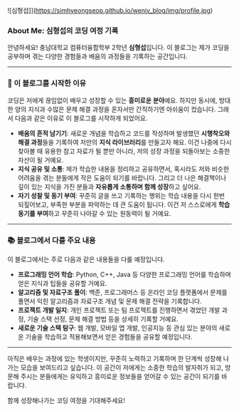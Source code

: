 ![심형섭]](https://simhyeongseop.github.io/weniv_blog/img/profile.jpg)

### About Me: 심형섭의 코딩 여정 기록

안녕하세요! 충남대학교 컴퓨터융합학부 2학년 **심형섭**입니다. 이 블로그는 제가 코딩을 공부하며 겪는 다양한 경험들과 배움의 과정들을 기록하는 공간입니다.

---

### 🌟 이 블로그를 시작한 이유

코딩은 저에게 끊임없이 배우고 성장할 수 있는 **흥미로운 분야**예요. 하지만 동시에, 방대한 양의 지식과 수많은 문제 해결 과정을 혼자서만 간직하기엔 아쉬움이 컸습니다. 그래서 다음과 같은 이유로 이 블로그를 시작하게 되었어요.

* **배움의 흔적 남기기**: 새로운 개념을 학습하고 코드를 작성하며 발생했던 **시행착오와 해결 과정**들을 기록하여 저만의 **지식 라이브러리**를 만들고자 해요. 이건 나중에 다시 찾아볼 때 유용한 참고 자료가 될 뿐만 아니라, 저의 성장 과정을 되돌아보는 소중한 자산이 될 거예요.
* **지식 공유 및 소통**: 제가 학습한 내용을 정리하고 공유하면서, 혹시라도 저와 비슷한 어려움을 겪는 분들에게 작은 도움이 되기를 바랍니다. 그리고 더 나은 해결책이나 깊이 있는 지식을 가진 분들과 **자유롭게 소통하며 함께 성장**하고 싶어요.
* **자기 성찰 및 동기 부여**: 꾸준히 글을 쓰고 기록하는 행위는 학습 내용을 다시 한번 되짚어보고, 부족한 부분을 파악하는 데 큰 도움이 됩니다. 이건 저 스스로에게 **학습 동기를 부여**하고 꾸준히 나아갈 수 있는 원동력이 될 거예요.

---

### 📚 블로그에서 다룰 주요 내용

이 블로그에서는 주로 다음과 같은 내용들을 다룰 예정입니다.

* **프로그래밍 언어 학습**: Python, C++, Java 등 다양한 프로그래밍 언어를 학습하며 얻은 지식과 팁들을 공유할 거예요.
* **알고리즘 및 자료구조 풀이**: 백준, 프로그래머스 등 온라인 코딩 플랫폼에서 문제를 풀면서 익힌 알고리즘과 자료구조 개념 및 문제 해결 전략을 기록합니다.
* **프로젝트 개발 일지**: 개인 프로젝트 또는 팀 프로젝트를 진행하면서 겪었던 개발 과정, 기술 스택 선정, 문제 해결 방법 등을 상세히 기록할 거예요.
* **새로운 기술 스택 탐구**: 웹 개발, 모바일 앱 개발, 인공지능 등 관심 있는 분야의 새로운 기술을 학습하고 적용해보면서 얻은 경험들을 공유할 예정입니다.

---

아직은 배우는 과정에 있는 학생이지만, 꾸준히 노력하고 기록하며 한 단계씩 성장해 나가는 모습을 보여드리고 싶습니다. 이 공간이 저에게는 소중한 학습의 발자취가 되고, 방문해 주시는 분들에게는 유익하고 흥미로운 정보들을 얻어갈 수 있는 공간이 되기를 바랍니다.

함께 성장해나가는 코딩 여정을 기대해주세요!